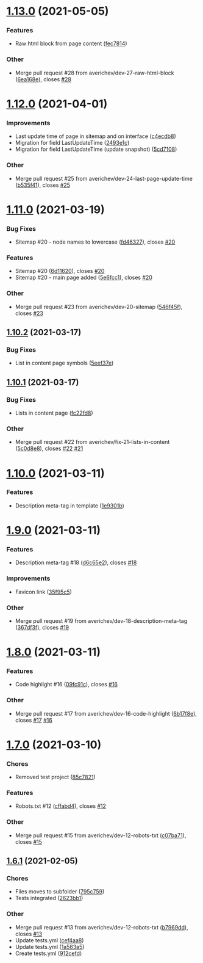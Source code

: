 # [1.13.0](https://github.com/averichev/Vera-CMS/compare/v1.12.0...v1.13.0) (2021-05-05)

### Features

-   Raw html block from page content ([fec7814](https://github.com/averichev/Vera-CMS/commit/fec781411452769fbef33d5feea905b976eef279))

### Other

-   Merge pull request #28 from averichev/dev-27-raw-html-block ([6ea168e](https://github.com/averichev/Vera-CMS/commit/6ea168e24cc48f684cc992a9405345f645063330)), closes [#28](https://github.com/averichev/Vera-CMS/issues/28)

# [1.12.0](https://github.com/averichev/Vera-CMS/compare/v1.11.0...v1.12.0) (2021-04-01)

### Improvements

-   Last update time of page in sitemap and on interface ([c4ecdb8](https://github.com/averichev/Vera-CMS/commit/c4ecdb8ddc2a37d17152fb998a4f49b26ce5182b))
-   Migration for field LastUpdateTime ([2493e1c](https://github.com/averichev/Vera-CMS/commit/2493e1cb99b4e32b52ff4e7d942925e2d562118d))
-   Migration for field LastUpdateTime (update snapshot) ([5cd7108](https://github.com/averichev/Vera-CMS/commit/5cd71086c8c56f97f7a94e60ef9667dc50e80c73))

### Other

-   Merge pull request #25 from averichev/dev-24-last-page-update-time ([b535f41](https://github.com/averichev/Vera-CMS/commit/b535f41d996293fd7055dd9bbc4355318416a71c)), closes [#25](https://github.com/averichev/Vera-CMS/issues/25)

# [1.11.0](https://github.com/averichev/Vera-CMS/compare/v1.10.2...v1.11.0) (2021-03-19)

### Bug Fixes

-   Sitemap #20 - node names to lowercase ([fd46327](https://github.com/averichev/Vera-CMS/commit/fd46327309fa83b690e7d782335daed232f2a166)), closes [#20](https://github.com/averichev/Vera-CMS/issues/20)

### Features

-   Sitemap #20 ([6d11620](https://github.com/averichev/Vera-CMS/commit/6d11620cc6c41fa06e708d74ef978ca6b4004dbe)), closes [#20](https://github.com/averichev/Vera-CMS/issues/20)
-   Sitemap #20 - main page added ([5e6fcc1](https://github.com/averichev/Vera-CMS/commit/5e6fcc11f139c6d3062fbb3375447cbcecda80b4)), closes [#20](https://github.com/averichev/Vera-CMS/issues/20)

### Other

-   Merge pull request #23 from averichev/dev-20-sitemap ([546f45f](https://github.com/averichev/Vera-CMS/commit/546f45fb86fee1e4c828fc0478bbe77a77fb7a8f)), closes [#23](https://github.com/averichev/Vera-CMS/issues/23)

## [1.10.2](https://github.com/averichev/Vera-CMS/compare/v1.10.1...v1.10.2) (2021-03-17)

### Bug Fixes

-   List in content page symbols ([5eef37e](https://github.com/averichev/Vera-CMS/commit/5eef37e36c5bff0361ecf2cef20a27a37c06d479))

## [1.10.1](https://github.com/averichev/Vera-CMS/compare/v1.10.0...v1.10.1) (2021-03-17)

### Bug Fixes

-   Lists in content page ([fc22fd8](https://github.com/averichev/Vera-CMS/commit/fc22fd81a6005c4fa7f91c5a01738c2b72478b5f))

### Other

-   Merge pull request #22 from averichev/fix-21-lists-in-content ([5c0d8e8](https://github.com/averichev/Vera-CMS/commit/5c0d8e801b738528692784fcdb9c9fb009362ef8)), closes [#22](https://github.com/averichev/Vera-CMS/issues/22) [#21](https://github.com/averichev/Vera-CMS/issues/21)

# [1.10.0](https://github.com/averichev/Vera-CMS/compare/v1.9.0...v1.10.0) (2021-03-11)

### Features

-   Description meta-tag in template ([1e9301b](https://github.com/averichev/Vera-CMS/commit/1e9301bc98f12054167871e9c419d020a6431e05))

# [1.9.0](https://github.com/averichev/Vera-CMS/compare/v1.8.0...v1.9.0) (2021-03-11)

### Features

-   Description meta-tag #18 ([d6c65e2](https://github.com/averichev/Vera-CMS/commit/d6c65e22104edd43ec0e936135ae64136dbe5f84)), closes [#18](https://github.com/averichev/Vera-CMS/issues/18)

### Improvements

-   Favicon link ([35f95c5](https://github.com/averichev/Vera-CMS/commit/35f95c55a7824ec62d48aef8a2d14eab23ee2c32))

### Other

-   Merge pull request #19 from averichev/dev-18-description-meta-tag ([367df3f](https://github.com/averichev/Vera-CMS/commit/367df3f63854c855d1d4df3cd6097dce9e77cbce)), closes [#19](https://github.com/averichev/Vera-CMS/issues/19)

# [1.8.0](https://github.com/averichev/Vera-CMS/compare/v1.7.0...v1.8.0) (2021-03-11)

### Features

-   Code highlight #16 ([09fc91c](https://github.com/averichev/Vera-CMS/commit/09fc91c3cf79eab552116dabdb704cb9e1e6a4f1)), closes [#16](https://github.com/averichev/Vera-CMS/issues/16)

### Other

-   Merge pull request #17 from averichev/dev-16-code-highlight ([6b17f8e](https://github.com/averichev/Vera-CMS/commit/6b17f8ea4353f90e9d0806782e2668c562ee7dfa)), closes [#17](https://github.com/averichev/Vera-CMS/issues/17) [#16](https://github.com/averichev/Vera-CMS/issues/16)

# [1.7.0](https://github.com/averichev/Vera-CMS/compare/v1.6.1...v1.7.0) (2021-03-10)

### Chores

-   Removed test project ([85c7821](https://github.com/averichev/Vera-CMS/commit/85c78219fb6052209038ad379f9cf68aced4a2c9))

### Features

-   Robots.txt #12 ([cffabd4](https://github.com/averichev/Vera-CMS/commit/cffabd47488f643c8e6c2fb151b1a39378924b49)), closes [#12](https://github.com/averichev/Vera-CMS/issues/12)

### Other

-   Merge pull request #15 from averichev/dev-12-robots-txt ([c07ba71](https://github.com/averichev/Vera-CMS/commit/c07ba712af3d0d6115b036abd545d5a9bff44ae1)), closes [#15](https://github.com/averichev/Vera-CMS/issues/15)

## [1.6.1](https://github.com/averichev/Vera-CMS/compare/v1.6.0...v1.6.1) (2021-02-05)

### Chores

-   Files moves to subfolder ([795c759](https://github.com/averichev/Vera-CMS/commit/795c759d80af155a4db3af1a98269a64c390778c))
-   Tests integrated ([2623bb1](https://github.com/averichev/Vera-CMS/commit/2623bb1dcd5efb22d5118571c8fd080c992a7ca3))

### Other

-   Merge pull request #13 from averichev/dev-12-robots-txt ([b7969dd](https://github.com/averichev/Vera-CMS/commit/b7969dd3a9c19bd7c6dd6d3bf5c46a4bb162b4ce)), closes [#13](https://github.com/averichev/Vera-CMS/issues/13)
-   Update tests.yml ([cef4aa8](https://github.com/averichev/Vera-CMS/commit/cef4aa8eea99795d3e8d5aca613a1925612b5a10))
-   Update tests.yml ([1a583a5](https://github.com/averichev/Vera-CMS/commit/1a583a5db298992da8bda1f5a7a1d5a412dedd59))
-   Create tests.yml ([912cefd](https://github.com/averichev/Vera-CMS/commit/912cefdc86bf79debd07d94c507ac92d8f245b69))
